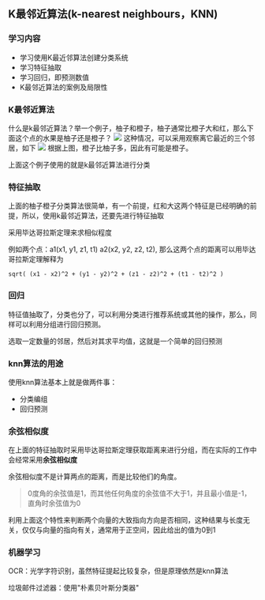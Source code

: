 ## K最邻近算法(k-nearest neighbours，KNN)

### 学习内容

* 学习使用K最近邻算法创建分类系统
* 学习特征抽取
* 学习回归，即预测数值
* K最邻近算法的案例及局限性

### K最邻近算法

什么是k最邻近算法？举一个例子，柚子和橙子，柚子通常比橙子大和红，那么下面这个点的水果是柚子还是橙子？
![](https://i.loli.net/2019/05/06/5ccfc3286ba0f.jpg)
这种情况，可以采用观察离它最近的三个邻居，如下
![](https://i.loli.net/2019/05/06/5ccfc3c512fd9.jpg)
根据上图，橙子比柚子多，因此有可能是橙子。

上面这个例子使用的就是k最邻近算法进行分类

### 特征抽取

上面的柚子橙子分类算法很简单，有一个前提，红和大这两个特征是已经明确的前提，所以，使用k最邻近算法，还要先进行特征抽取

采用毕达哥拉斯定理来求相似程度

例如两个点：a1(x1, y1, z1, t1) a2(x2, y2, z2, t2), 那么这两个点的距离可以用毕达哥拉斯定理解释为

    sqrt( (x1 - x2)^2 + (y1 - y2)^2 + (z1 - z2)^2 + (t1 - t2)^2 ) 
    
### 回归

特征值抽取了，分类也分了，可以利用分类进行推荐系统或其他的操作，那么，同样可以利用分组进行回归预测。

选取一定数量的邻居，然后对其求平均值，这就是一个简单的回归预测

### knn算法的用途

使用knn算法基本上就是做两件事：
* 分类编组
* 回归预测

### 余弦相似度

在上面的特征抽取时采用毕达哥拉斯定理获取距离来进行分组，而在实际的工作中会经常采用**余弦相似度**

余弦相似度不是计算两点的距离，而是比较他们的角度。
> 0度角的余弦值是1，而其他任何角度的余弦值不大于1，并且最小值是-1，直角时余弦值为0

利用上面这个特性来判断两个向量的大致指向方向是否相同，这种结果与长度无关，仅仅与向量的指向有关，通常用于正空间，因此给出的值为0到1

### 机器学习

OCR：光学字符识别，虽然特征提起比较复杂，但是原理依然是knn算法

垃圾邮件过滤器：使用"朴素贝叶斯分类器"
